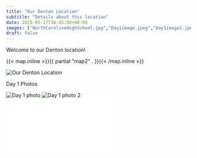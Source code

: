 ```yaml
---
title: "Our Denton Location"
subtitle: "Details about this location"
date: 2025-05-17T16:45:58+00:00
images: ["NorthCarolineHighSchool.jpg","Day1image.jpeg","Day1image2.jpeg"]
draft: false
---
```


Welcome to our Denton location!

{{< map.inline >}}{{ partial "map2" . }}{{< /map.inline >}}

![Our Denton Location](/img/NorthCarolineHighSchool.jpg)

Day 1 Photos

![Day 1 photo](/img/Day1image.jpeg)
![Day 1 photo 2](/img/Day1image2.jpeg)
![IMG_4774](/img/IMG_4774.img)
